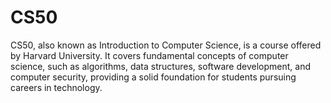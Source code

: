 # CS50
CS50, also known as Introduction to Computer Science, is a course offered by Harvard University. It covers fundamental concepts of computer science, such as algorithms, data structures, software development, and computer security, providing a solid foundation for students pursuing careers in technology. 